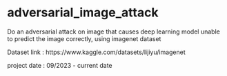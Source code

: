 # adversarial_image_attack
<p> Do an adversarial attack on image that causes deep learning model unable to predict the image correctly, using imagenet dataset </p>
<p> Dataset link : https://www.kaggle.com/datasets/lijiyu/imagenet </p>
<p> project date : 09/2023 - current date</p>
